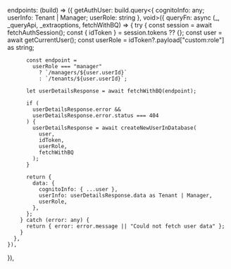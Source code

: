  endpoints: (build) => ({
    getAuthUser: build.query<{ cognitoInfo: any; userInfo: Tenant | Manager; userRole: string }, void>({
      queryFn: async (_, _queryApi, _extraoptions, fetchWithBQ) => {
        try {
          const session = await fetchAuthSession();
          const { idToken } = session.tokens ?? {};
          const user = await getCurrentUser();
          const userRole = idToken?.payload["custom:role"] as string;

          const endpoint =
            userRole === "manager"
              ? `/managers/${user.userId}`
              : `/tenants/${user.userId}`;

          let userDetailsResponse = await fetchWithBQ(endpoint);

          if (
            userDetailsResponse.error &&
            userDetailsResponse.error.status === 404
          ) {
            userDetailsResponse = await createNewUserInDatabase(
              user,
              idToken,
              userRole,
              fetchWithBQ
            );
          }

          return {
            data: {
              cognitoInfo: { ...user },
              userInfo: userDetailsResponse.data as Tenant | Manager,
              userRole,
            },
          };
        } catch (error: any) {
          return { error: error.message || "Could not fetch user data" };
        }
      },
    }),
  }),